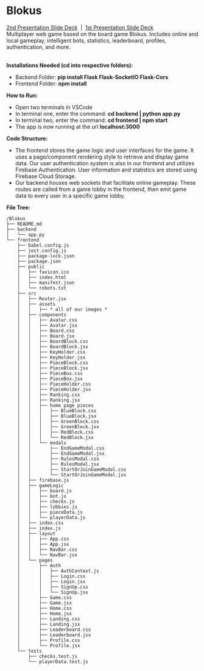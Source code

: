# Blokus

[2nd Presentation Slide Deck](https://docs.google.com/presentation/d/1sTvqjjg-xdg9GPXPbcc5EDNPNzWsgae8kcIn5KCfmVU/edit?usp=sharing)&nbsp;&nbsp;|&nbsp;&nbsp;[1st Presentation Slide Deck](https://docs.google.com/presentation/d/139YdosKyl75yl2Gmjuyp_be5NmV_B-0E8FNGJkNHgc8/edit?usp=sharing)<br/>
Multiplayer web game based on the board game Blokus. Includes online and local gameplay, intelligent bots, statistics, leaderboard, profiles, authentication, and more.<br/><br/>

<strong>Installations Needed (cd into respective folders):</strong>

- Backend Folder: <strong>pip install Flask Flask-SocketIO Flask-Cors</strong>
- Frontend Folder: <strong>npm install</strong>

<strong>How to Run:</strong>

- Open two terminals in VSCode
- In terminal one, enter the command: <strong>cd backend | python app.py</strong>
- In terminal two, enter the command: <strong>cd frontend | npm start</strong>
- The app is now running at the url <strong>localhost:3000</strong>

<strong>Code Structure:</strong>

- The frontend stores the game logic and user interfaces for the game. It uses a page/component rendering style to retrieve and display game data. Our user authentication system is also in our frontend and utilizes Firebase Authentication. User information and statistics are stored using Firebase Cloud Storage.
- Our backend houses web sockets that facilitate online gameplay. These routes are called from a game lobby in the frontend, then emit game data to every user in a specific game lobby.

<strong>File Tree:</strong>

    /Blokus
    ├── README.md
    ├── backend
    │   └── app.py
    └── frontend
        ├── babel.config.js
        ├── jest.config.js
        ├── package-lock.json
        ├── package.json
        ├── public
        │   ├── favicon.ico
        │   ├── index.html
        │   ├── manifest.json
        │   └── robots.txt
        ├── src
        │   ├── Router.jsx
        │   ├── assets
        │   │   ├── * all of our images *
        │   ├── components
        │   │   ├── Avatar.css
        │   │   ├── Avatar.jsx
        │   │   ├── Board.css
        │   │   ├── Board.jsx
        │   │   ├── BoardBlock.css
        │   │   ├── BoardBlock.jsx
        │   │   ├── KeyHolder.css
        │   │   ├── KeyHolder.jsx
        │   │   ├── PieceBlock.css
        │   │   ├── PieceBlock.jsx
        │   │   ├── PieceBox.css
        │   │   ├── PieceBox.jsx
        │   │   ├── PieceHolder.css
        │   │   ├── PieceHolder.jsx
        │   │   ├── Ranking.css
        │   │   ├── Ranking.jsx
        │   │   ├── home page pieces
        │   │   │   ├── BlueBlock.css
        │   │   │   ├── BlueBlock.jsx
        │   │   │   ├── GreenBlock.css
        │   │   │   ├── GreenBlock.jsx
        │   │   │   ├── RedBlock.css
        │   │   │   └── RedBlock.jsx
        │   │   └── modals
        │   │       ├── EndGameModal.css
        │   │       ├── EndGameModal.jsx
        │   │       ├── RulesModal.css
        │   │       ├── RulesModal.jsx
        │   │       ├── StartOrJoinGameModal.css
        │   │       └── StartOrJoinGameModal.jsx
        │   ├── firebase.js
        │   ├── gameLogic
        │   │   ├── board.js
        │   │   ├── bot.js
        │   │   ├── checks.js
        │   │   ├── lobbies.js
        │   │   ├── pieceData.js
        │   │   └── playerData.js
        │   ├── index.css
        │   ├── index.js
        │   ├── layout
        │   │   ├── App.css
        │   │   ├── App.jsx
        │   │   ├── NavBar.css
        │   │   └── NavBar.jsx
        │   └── pages
        │       ├── Auth
        │       │   ├── AuthContext.js
        │       │   ├── Login.css
        │       │   ├── Login.jsx
        │       │   ├── SignUp.css
        │       │   └── SignUp.jsx
        │       ├── Game.css
        │       ├── Game.jsx
        │       ├── Home.css
        │       ├── Home.jsx
        │       ├── Landing.css
        │       ├── Landing.jsx
        │       ├── Leaderboard.css
        │       ├── Leaderboard.jsx
        │       ├── Profile.css
        │       └── Profile.jsx
        └── tests
            ├── checks.test.js
            └── playerData.test.js
